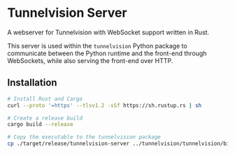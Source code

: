 # Tunnelvision Server
A webserver for Tunnelvision with WebSocket support written in Rust. 

This server is used within the `tunnelvision` Python package to communicate between the Python runtime and the front-end through WebSockets, while also serving the front-end over HTTP.

## Installation
```bash
# Install Rust and Cargo
curl --proto '=https' --tlsv1.2 -sSf https://sh.rustup.rs | sh

# Create a release build
cargo build --release

# Copy the executable to the tunnelvision package
cp ./target/release/tunnelvision-server ../tunnelvision/tunnelvision/bin
```
